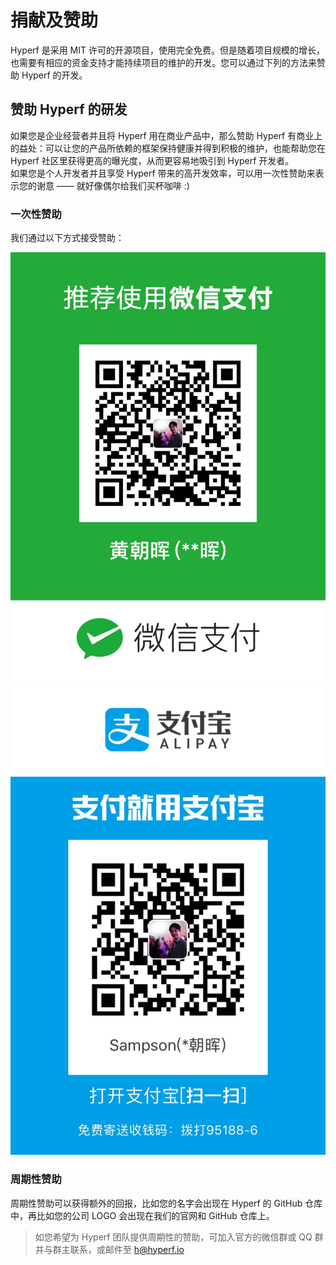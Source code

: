 # 捐献及赞助

Hyperf 是采用 MIT 许可的开源项目，使用完全免费。但是随着项目规模的增长，也需要有相应的资金支持才能持续项目的维护的开发。您可以通过下列的方法来赞助 Hyperf 的开发。

## 赞助 Hyperf 的研发

如果您是企业经营者并且将 Hyperf 用在商业产品中，那么赞助 Hyperf 有商业上的益处：可以让您的产品所依赖的框架保持健康并得到积极的维护，也能帮助您在 Hyperf 社区里获得更高的曝光度，从而更容易地吸引到 Hyperf 开发者。   
如果您是个人开发者并且享受 Hyperf 带来的高开发效率，可以用一次性赞助来表示您的谢意 —— 就好像偶尔给我们买杯咖啡 :)

### 一次性赞助

我们通过以下方式接受赞助：

![wechat](./imgs/wechatpay.jpg)
![alipay](./imgs/alipay.jpg)

### 周期性赞助

周期性赞助可以获得额外的回报，比如您的名字会出现在 Hyperf 的 GitHub 仓库中，再比如您的公司 LOGO 会出现在我们的官网和 GitHub 仓库上。

> 如您希望为 Hyperf 团队提供周期性的赞助，可加入官方的微信群或 QQ 群并与群主联系，或邮件至 h@hyperf.io